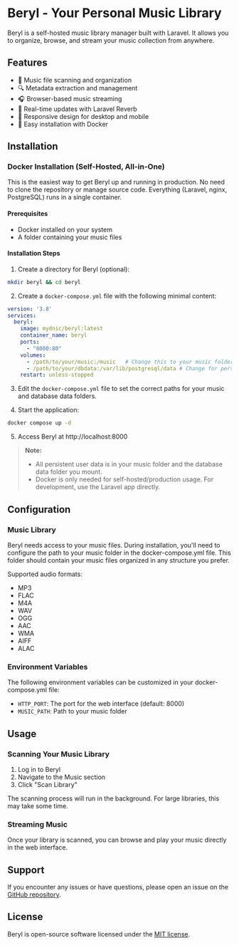 # Beryl - Your Personal Music Library

Beryl is a self-hosted music library manager built with Laravel. It allows you to organize, browse, and stream your music collection from anywhere.

## Features

- 🎵 Music file scanning and organization
- 🔍 Metadata extraction and management
- 🎧 Browser-based music streaming
- 🔄 Real-time updates with Laravel Reverb
- 📱 Responsive design for desktop and mobile
- 🐳 Easy installation with Docker

## Installation

### Docker Installation (Self-Hosted, All-in-One)

This is the easiest way to get Beryl up and running in production. No need to clone the repository or manage source code. Everything (Laravel, nginx, PostgreSQL) runs in a single container.

#### Prerequisites
- Docker installed on your system
- A folder containing your music files

#### Installation Steps

1. Create a directory for Beryl (optional):

```bash
mkdir beryl && cd beryl
```

2. Create a `docker-compose.yml` file with the following minimal content:

```yaml
version: '3.8'
services:
  beryl:
    image: mydnic/beryl:latest
    container_name: beryl
    ports:
      - "8000:80"
    volumes:
      - /path/to/your/music:/music   # Change this to your music folder
      - /path/to/your/dbdata:/var/lib/postgresql/data # Change for persistent DB data
    restart: unless-stopped
```

3. Edit the `docker-compose.yml` file to set the correct paths for your music and database data folders.

4. Start the application:

```bash
docker compose up -d
```

5. Access Beryl at http://localhost:8000

> **Note:**
> - All persistent user data is in your music folder and the database data folder you mount.
> - Docker is only needed for self-hosted/production usage. For development, use the Laravel app directly.

## Configuration

### Music Library

Beryl needs access to your music files. During installation, you'll need to configure the path to your music folder in the docker-compose.yml file. This folder should contain your music files organized in any structure you prefer.

Supported audio formats:
- MP3
- FLAC
- M4A
- WAV
- OGG
- AAC
- WMA
- AIFF
- ALAC

### Environment Variables

The following environment variables can be customized in your docker-compose.yml file:

- `HTTP_PORT`: The port for the web interface (default: 8000)
- `MUSIC_PATH`: Path to your music folder

## Usage

### Scanning Your Music Library

1. Log in to Beryl
2. Navigate to the Music section
3. Click "Scan Library"

The scanning process will run in the background. For large libraries, this may take some time.

### Streaming Music

Once your library is scanned, you can browse and play your music directly in the web interface.

## Support

If you encounter any issues or have questions, please open an issue on the [GitHub repository](https://github.com/mydnic/beryl/issues).

## License

Beryl is open-source software licensed under the [MIT license](LICENSE).
